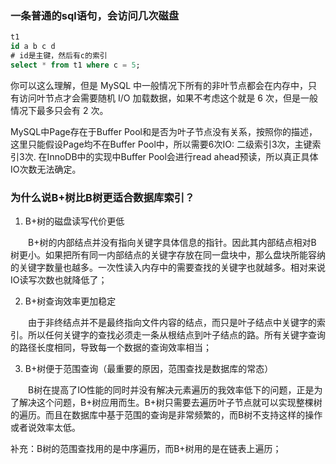 ### 一条普通的sql语句，会访问几次磁盘

```sql
t1 
id a b c d
# id是主键，然后有c的索引
select * from t1 where c = 5;
```

你可以这么理解，但是 MySQL 中一般情况下所有的非叶节点都会在内存中，只有访问叶节点才会需要随机 I/O 加载数据，如果不考虑这个就是 6 次，但是一般情况下最多只会有 2 次。

MySQL中Page存在于Buffer Pool和是否为叶子节点没有关系，按照你的描述，这里只能假设Page均不在Buffer Pool中，所以需要6次IO: 二级索引3次，主键索引3次. 在InnoDB中的实现中Buffer Pool会进行read ahead预读，所以真正具体IO次数无法确定。

### 为什么说B+树比B树更适合数据库索引？

1. B+树的磁盘读写代价更低

　　B+树的内部结点并没有指向关键字具体信息的指针。因此其内部结点相对B 树更小。如果把所有同一内部结点的关键字存放在同一盘块中，那么盘块所能容纳的关键字数量也越多。一次性读入内存中的需要查找的关键字也就越多。相对来说IO读写次数也就降低了；

2. B+树查询效率更加稳定

　　由于非终结点并不是最终指向文件内容的结点，而只是叶子结点中关键字的索引。所以任何关键字的查找必须走一条从根结点到叶子结点的路。所有关键字查询的路径长度相同，导致每一个数据的查询效率相当；

3. B+树便于范围查询（最重要的原因，范围查找是数据库的常态）

　　B树在提高了IO性能的同时并没有解决元素遍历的我效率低下的问题，正是为了解决这个问题，B+树应用而生。B+树只需要去遍历叶子节点就可以实现整棵树的遍历。而且在数据库中基于范围的查询是非常频繁的，而B树不支持这样的操作或者说效率太低。

补充：B树的范围查找用的是中序遍历，而B+树用的是在链表上遍历；